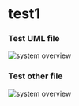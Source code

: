 # test1

### Test UML file
![system overview](https://plantuml.adsrv.wtf/proxy?cache=no&src=/opt/plantuml/test_file.iuml)


### Test other file
![system overview](https://plantuml.adsrv.wtf/proxy?cache=no&src=https://raw.github.com/DyukDavis/test1/master/umlfiles/test_other_file.yml)